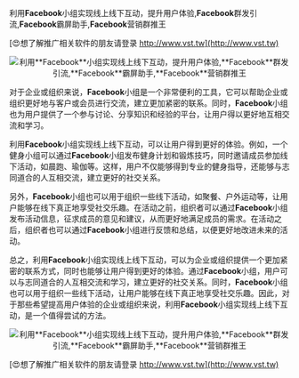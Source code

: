 利用**Facebook**小组实现线上线下互动，提升用户体验,**Facebook**群发引流,**Facebook**霸屏助手,**Facebook**营销群推王

[😍想了解推广相关软件的朋友请登录 http://www.vst.tw](http://www.vst.tw)

 <center><img src="https://vst.tw/MP4/tuiguang/png/6.png" alt="利用**Facebook**小组实现线上线下互动，提升用户体验,**Facebook**群发引流,**Facebook**霸屏助手,**Facebook**营销群推王"></center>

对于企业或组织来说，**Facebook**小组是一个非常便利的工具，它可以帮助企业或组织更好地与客户或会员进行交流，建立更加紧密的联系。同时，**Facebook**小组也为用户提供了一个参与讨论、分享知识和经验的平台，让用户得以更好地互相交流和学习。

利用**Facebook**小组实现线上线下互动，可以让用户得到更好的体验。例如，一个健身小组可以通过**Facebook**小组发布健身计划和锻炼技巧，同时邀请成员参加线下活动，如晨跑、瑜伽等。这样，用户不仅能够得到专业的健身指导，还能够与志同道合的人互相交流，建立更好的社交关系。

另外，**Facebook**小组也可以用于组织一些线下活动，如聚餐、户外运动等，让用户能够在线下真正地享受社交乐趣。在活动之前，组织者可以通过**Facebook**小组发布活动信息，征求成员的意见和建议，从而更好地满足成员的需求。在活动之后，组织者也可以通过**Facebook**小组进行反馈和总结，以便更好地改进未来的活动。

总之，利用**Facebook**小组实现线上线下互动，可以为企业或组织提供一个更加紧密的联系方式，同时也能够让用户得到更好的体验。通过**Facebook**小组，用户可以与志同道合的人互相交流和学习，建立更好的社交关系。同时，**Facebook**小组也可以用于组织一些线下活动，让用户能够在线下真正地享受社交乐趣。因此，对于那些希望提高用户体验的企业或组织来说，利用**Facebook**小组实现线上线下互动，是一个值得尝试的方法。

 <center><img src="https://vst.tw/MP4/tuiguang/png/8.png" alt="利用**Facebook**小组实现线上线下互动，提升用户体验,**Facebook**群发引流,**Facebook**霸屏助手,**Facebook**营销群推王"></center>

[😍想了解推广相关软件的朋友请登录 http://www.vst.tw](http://www.vst.tw)




